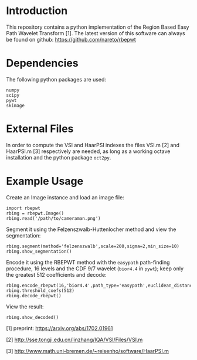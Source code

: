 # Introduction
This repository contains a python implementation of the Region Based Easy Path Wavelet Transform [1]. The latest version of this software can always be found on github: https://github.com/nareto/rbepwt

# Dependencies
The following python packages are used:

	numpy
	scipy
	pywt
	skimage


# External Files
In order to compute the VSI and HaarPSI indexes the files VSI.m [2] and HaarPSI.m [3] respectively are needed, as long as a working octave installation and the python package `oct2py`.


# Example Usage

Create an Image instance and load an image file:

	import rbepwt
    rbimg = rbepwt.Image()
    rbimg.read('/path/to/cameraman.png')
	
Segment it using the Felzenszwalb-Huttenlocher method and view the segmentation:

	rbimg.segment(method='felzenszwalb',scale=200,sigma=2,min_size=10)
	rbimg.show_segmentation()

Encode it using the RBEPWT method with the `easypath` path-finding procedure, 16 levels and the CDF 9/7 wavelet (`bior4.4` in `pywt`); keep only the greatest 512 coefficients and decode:

	rbimg.encode_rbepwt(16,'bior4.4',path_type='easypath',euclidean_distance=True)
	rbimg.threshold_coefs(512)
	rbimg.decode_rbepwt()
	
View the result:

	rbimg.show_decoded()
    



[1] preprint: https://arxiv.org/abs/1702.01961

[2] http://sse.tongji.edu.cn/linzhang/IQA/VSI/Files/VSI.m

[3] http://www.math.uni-bremen.de/~reisenho/software/HaarPSI.m
